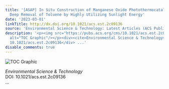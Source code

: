```yaml
---
title: '[ASAP] In Situ Construction of Manganese Oxide Photothermocatalysts for the
  Deep Removal of Toluene by Highly Utilizing Sunlight Energy'
date: '2023-03-01'
linkTitle: http://dx.doi.org/10.1021/acs.est.2c09136
source: 'Environmental Science & Technology: Latest Articles (ACS Publications)'
description: '<p><img src="https://pubs.acs.org/cms/10.1021/acs.est.2c09136/asset/images/medium/es2c09136_0008.gif"
  alt="TOC Graphic"/></p><div><cite>Environmental Science & Technology</cite></div><div>DOI:
  10.1021/acs.est.2c09136</div> ...'
disable_comments: true
---
```

<p><img src="https://pubs.acs.org/cms/10.1021/acs.est.2c09136/asset/images/medium/es2c09136_0008.gif" alt="TOC Graphic"/></p><div><cite>Environmental Science & Technology</cite></div><div>DOI: 10.1021/acs.est.2c09136</div> ...